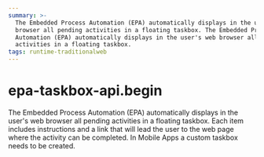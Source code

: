 ```yaml
---
summary: >-
  The Embedded Process Automation (EPA) automatically displays in the user's web
  browser all pending activities in a floating taskbox. The Embedded Process
  Automation (EPA) automatically displays in the user's web browser all pending
  activities in a floating taskbox.
tags: runtime-traditionalweb
---
```


# epa-taskbox-api.begin

The Embedded Process Automation \(EPA\) automatically displays in the user's web browser all pending activities in a floating taskbox. Each item includes instructions and a link that will lead the user to the web page where the activity can be completed. In Mobile Apps a custom taskbox needs to be created.

